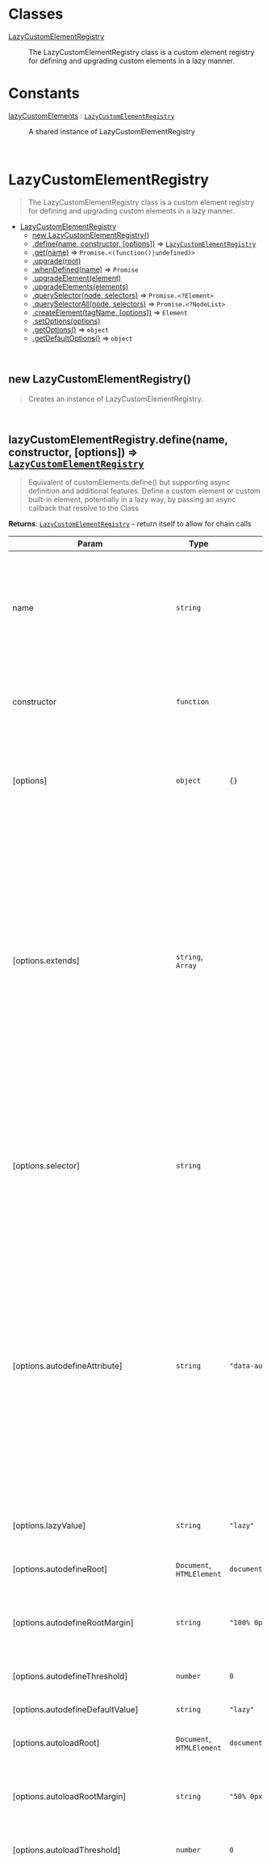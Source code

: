 # Classes

<dl>
<dt><a href="#LazyCustomElementRegistry">LazyCustomElementRegistry</a></dt>
<dd><p>The LazyCustomElementRegistry class is a custom element registry for defining and upgrading
custom elements in a lazy manner.</p>
</dd>
</dl>

# Constants

<dl>
<dt><a href="#lazyCustomElements">lazyCustomElements</a> : <code><a href="#LazyCustomElementRegistry">LazyCustomElementRegistry</a></code></dt>
<dd><p>A shared instance of LazyCustomElementRegistry</p>
</dd>
</dl>


<br><a name="LazyCustomElementRegistry"></a>

# LazyCustomElementRegistry
> The LazyCustomElementRegistry class is a custom element registry for defining and upgrading
> custom elements in a lazy manner.


* [LazyCustomElementRegistry](#LazyCustomElementRegistry)
    * [new LazyCustomElementRegistry()](#new_LazyCustomElementRegistry_new)
    * [.define(name, constructor, [options])](#LazyCustomElementRegistry+define) ⇒ [<code>LazyCustomElementRegistry</code>](#LazyCustomElementRegistry)
    * [.get(name)](#LazyCustomElementRegistry+get) ⇒ <code>Promise.&lt;(function()\|undefined)&gt;</code>
    * [.upgrade(root)](#LazyCustomElementRegistry+upgrade)
    * [.whenDefined(name)](#LazyCustomElementRegistry+whenDefined) ⇒ <code>Promise</code>
    * [.upgradeElement(element)](#LazyCustomElementRegistry+upgradeElement)
    * [.upgradeElements(elements)](#LazyCustomElementRegistry+upgradeElements)
    * [.querySelector(node, selectors)](#LazyCustomElementRegistry+querySelector) ⇒ <code>Promise.&lt;?Element&gt;</code>
    * [.querySelectorAll(node, selectors)](#LazyCustomElementRegistry+querySelectorAll) ⇒ <code>Promise.&lt;?NodeList&gt;</code>
    * [.createElement(tagName, [options])](#LazyCustomElementRegistry+createElement) ⇒ <code>Element</code>
    * [.setOptions(options)](#LazyCustomElementRegistry+setOptions)
    * [.getOptions()](#LazyCustomElementRegistry+getOptions) ⇒ <code>object</code>
    * [.getDefaultOptions()](#LazyCustomElementRegistry+getDefaultOptions) ⇒ <code>object</code>


<br><a name="new_LazyCustomElementRegistry_new"></a>

## new LazyCustomElementRegistry()
> Creates an instance of LazyCustomElementRegistry.


<br><a name="LazyCustomElementRegistry+define"></a>

## lazyCustomElementRegistry.define(name, constructor, [options]) ⇒ [<code>LazyCustomElementRegistry</code>](#LazyCustomElementRegistry)
> Equivalent of customElements.define() but supporting async definition and additional
> features. Define a custom element or custom built-in element, potentially in a lazy way, by
> passing an async callback that resolve to the Class

**Returns**: [<code>LazyCustomElementRegistry</code>](#LazyCustomElementRegistry) - return itself to allow for chain calls  

| Param | Type | Default | Description |
| --- | --- | --- | --- |
| name | <code>string</code> |  | The name of the custom element being defined, or a partial name ending with a dash in case of late definition of custom built-in elements classes from a mixin, see options.extends description. |
| constructor | <code>function</code> |  | The constructor function or class for the custom element being defined, or an async function that will resolve to the constructor. For |
| [options] | <code>object</code> | <code>{}</code> | An optional object containing configuration options for the custom element being defined. It may override some of the global options. |
| [options.extends] | <code>string</code>, <code>Array</code> |  | the tagName of the built-in element to be extended. It allows to specify an array of names or the string '*' supporting the late definition of the class from a mixin in the form: const ClassName = (Base) => class extends Base {}. In that case the element name needs to be defined in a partial form with a trailing dash like 'acme-my-element-'. The final name of the elements will be completed adding the built-in element name that are going to be extended, like: 'acme-my-element-button', 'acme-my-element-a' and so on. |
| [options.selector] | <code>string</code> |  | an alternative selector to identify custom elements in the dom in order to observe them for lazy defining and lazy loading. By default it will use the component name or a data attribute selector [is] for custom built-in elements |
| [options.autodefineAttribute] | <code>string</code> | <code>&quot;data-autodefine&quot;</code> | attribute name (usually a data-attribute) to control the autodefinition behavior on the defined custom elements. Valid attribute values are 'true' (will be defined as soon as it is intercepted in the DOM), 'lazy' or an alternative value defined in options.lazyValue (will be defined when one element of this type intercepts a defined area around the viewport) or 'false' (will not be defined automatically, it will require an upgrade call to force the definition) |
| [options.lazyValue] | <code>string</code> | <code>&quot;lazy&quot;</code> | value used to define the lazy behavior (both for autodefine and autoload features) |
| [options.autodefineRoot] | <code>Document</code>, <code>HTMLElement</code> | <code>document</code> | root used for the autodefine IntersectionObserver |
| [options.autodefineRootMargin] | <code>string</code> | <code>&quot;100% 0px 100% 0px&quot;</code> | margin used for the autodefine IntersectionObserver. By default it has a 100% height margin both above and below the viewport |
| [options.autodefineThreshold] | <code>number</code> | <code>0</code> | threshold used for the autodefine IntersectionObserver |
| [options.autodefineDefaultValue] | <code>string</code> | <code>&quot;lazy&quot;</code> | the default value for the autodefine attribute |
| [options.autoloadRoot] | <code>Document</code>, <code>HTMLElement</code> | <code>document</code> | root used for the autoload IntersectionObserver |
| [options.autoloadRootMargin] | <code>string</code> | <code>&quot;50% 0px 50% 0px&quot;</code> | margin used for the autoload IntersectionObserver. By default it has a 50% height margin both above and below the viewport |
| [options.autoloadThreshold] | <code>number</code> | <code>0</code> | threshold used for the autodefine IntersectionObserver |
| [options.autoloadAttribute] | <code>string</code> | <code>&quot;data-autoload&quot;</code> | attribute name (usually a data-attribute) to control the autoloading behavior on the defined custom elements. Valid attribute values are 'true' (will call the load method as soon as it is intercepted in the DOM), 'lazy', or an alternative value defined in options.lazyValue (will call the load method when the element is intercepted in a defined area around the viewport). Any other value will be ignored. Differently from the autodefine, elements that want to subscribe to the autoloading feature needs to have this attribute set. |
| [options.loadMethod] | <code>string</code> | <code>&quot;load&quot;</code> | Name of the method to be called when the load is triggered |
| [options.firstConnectedCallbackMethod] | <code>string</code>, <code>boolean</code> | <code>&quot;firstConnectedCallback&quot;</code> | if the custom element class contains this method, it will be called only the first time the elements are connected to the document instead of the connectedCallback() method, which instead will be called (if available) on every reconnection after the first one. An empty string or a falsy value can be passed to disable the feature when the class contains such a method but you don't want to subscribe to this automated behavior. |


<br><a name="LazyCustomElementRegistry+get"></a>

## lazyCustomElementRegistry.get(name) ⇒ <code>Promise.&lt;(function()\|undefined)&gt;</code>
> Async version of CustomElementRegistry.get method. Retrieve a previously defined constructor
> for a given custom element name. It resolves late definitions made from a mixin in the form:
> const ClassName = (Base) => class extends Base {}. It also implements (through subclassing)
> the logic to deal with a firstConnectedCallback() method when the feature is enabled and the
> method is available in the defined constructor.

**Returns**: <code>Promise.&lt;(function()\|undefined)&gt;</code> - resolves to a previously defined constructor or to
undefined  

| Param | Type | Description |
| --- | --- | --- |
| name | <code>string</code> | the custom element or custom built-in element name associated to the constructor to retrieve |


<br><a name="LazyCustomElementRegistry+upgrade"></a>

## lazyCustomElementRegistry.upgrade(root)
> Async version of CustomElementRegistry.upgrade method. First it resolves all the lazy defined
> elements, then proceed to upgrade them.


| Param | Type | Description |
| --- | --- | --- |
| root | <code>Element</code> | the element to be upgraded, together with its descendants |


<br><a name="LazyCustomElementRegistry+whenDefined"></a>

## lazyCustomElementRegistry.whenDefined(name) ⇒ <code>Promise</code>
> Exact same feature as CustomElementRegistry.whenDefined.

**Returns**: <code>Promise</code> - resolves when the custom element constructor has been defined  

| Param | Type | Description |
| --- | --- | --- |
| name | <code>string</code> | a custom element or custom built-in element name |


<br><a name="LazyCustomElementRegistry+upgradeElement"></a>

## lazyCustomElementRegistry.upgradeElement(element)
> Same feature provided by [upgrade](#LazyCustomElementRegistry+upgrade) but without forcing the
> definition of lazy defined descendants.


| Param | Type | Description |
| --- | --- | --- |
| element | <code>Element</code> | the element to be upgraded |


<br><a name="LazyCustomElementRegistry+upgradeElements"></a>

## lazyCustomElementRegistry.upgradeElements(elements)
> Same feature provided by [upgrade](#LazyCustomElementRegistry+upgrade) but for a list of elements
> and without forcing the definition of lazy defined descendants.


| Param | Type | Description |
| --- | --- | --- |
| elements | <code>Array</code>, <code>NodeList</code> | the elements to be upgraded |


<br><a name="LazyCustomElementRegistry+querySelector"></a>

## lazyCustomElementRegistry.querySelector(node, selectors) ⇒ <code>Promise.&lt;?Element&gt;</code>
> Async equivalent of node.querySelector() followed by forcing a definition of the eventually
> lazy defined custom element and an upgrade of the found element.

**Returns**: <code>Promise.&lt;?Element&gt;</code> - returns a promise that resolves with the found element or null  

| Param | Type | Description |
| --- | --- | --- |
| node | <code>Document</code>, <code>Element</code>, <code>ShadowRoot</code> | the document or node to be queried |
| selectors | <code>string</code> | a string containing one or more comma-separated selectors to match |


<br><a name="LazyCustomElementRegistry+querySelectorAll"></a>

## lazyCustomElementRegistry.querySelectorAll(node, selectors) ⇒ <code>Promise.&lt;?NodeList&gt;</code>
> Async equivalent of node.querySelectorAll() followed by forcing a definition of the
> eventually lazy defined custom elements and an upgrade of the found elements.

**Returns**: <code>Promise.&lt;?NodeList&gt;</code> - returns a promise that resolves with the found elements
NodeList or null in case the node is not an instance of Document or Element to be queried  

| Param | Type | Description |
| --- | --- | --- |
| node | <code>Document</code>, <code>Element</code>, <code>ShadowRoot</code> | the document or node to be queried |
| selectors | <code>string</code> | a string containing one or more comma-separated selectors to match |


<br><a name="LazyCustomElementRegistry+createElement"></a>

## lazyCustomElementRegistry.createElement(tagName, [options]) ⇒ <code>Element</code>
> It works exactly like document.createElement with a single additional feature to solve a
> weird thing. When the standard document.createElement is used to create a custom built-in
> element (passing an options object as a second parameter, with the "is" property filled), it
> set the is attribute in a way that is not properly queryable with the usual methods. Let's
> say you do something like:
> 
> ``` javascript
> class MyCustomParagraph extends HTMLParagraphElement {}
> customElements.define('my-custom-paragraph', MyCustomParagraph, {extends: 'p'});
> const p = document.createElement('p', {is: 'my-custom-paragraph});
> console.log(p.matches('[is="my-custom-paragraph"]'));
> // unexpectedly it prints false
> // same if you attach the element in the dom and try to query it by "is" attribute, you will get no results
> ```
> 
> So in those cases, this method forces a setAttribute call with the proper values that allows
> the element to be queryable as expected.

**Returns**: <code>Element</code> - the created Element  

| Param | Type | Description |
| --- | --- | --- |
| tagName | <code>string</code> | the tagName of the Element to be created |
| [options] | <code>undefined</code>, <code>object</code> | An optional object eventually containing the property is |
| [options.is] | <code>string</code> | The tagName of a custom built-in element |


<br><a name="LazyCustomElementRegistry+setOptions"></a>

## lazyCustomElementRegistry.setOptions(options)
> Sets / overwrites config options


| Param | Type | Default | Description |
| --- | --- | --- | --- |
| options | <code>object</code> |  | An object containing configuration options |
| [options.autodefineAttribute] | <code>string</code> | <code>&quot;data-autodefine&quot;</code> | attribute name (usually a data-attribute) to control the autodefinition behavior on the defined custom elements. Valid attribute values are 'true' (will be defined as soon as it is intercepted in the DOM), 'lazy' or an alternative value defined in options.lazyValue (will be defined when one element of this type intercepts a defined area around the viewport) or 'false' (will not be defined automatically, it will require an upgrade call to force the definition) |
| [options.lazyValue] | <code>string</code> | <code>&quot;lazy&quot;</code> | value used to define the lazy behavior (both for autodefine and autoload features) |
| [options.autodefineRoot] | <code>Document</code>, <code>HTMLElement</code> | <code>document</code> | root used for the autodefine IntersectionObserver |
| [options.autodefineRootMargin] | <code>string</code> | <code>&quot;100% 0px 100% 0px&quot;</code> | margin used for the autodefine IntersectionObserver. By default it has a 100% height margin both above and below the viewport |
| [options.autodefineThreshold] | <code>number</code> | <code>0</code> | threshold used for the autodefine IntersectionObserver |
| [options.autodefineDefaultValue] | <code>string</code> | <code>&quot;lazy&quot;</code> | the default value for the autodefine attribute |
| [options.autoloadRoot] | <code>Document</code>, <code>HTMLElement</code> | <code>document</code> | root used for the autoload IntersectionObserver |
| [options.autoloadRootMargin] | <code>string</code> | <code>&quot;50% 0px 50% 0px&quot;</code> | margin used for the autoload IntersectionObserver. By default it has a 50% height margin both above and below the viewport |
| [options.autoloadThreshold] | <code>number</code> | <code>0</code> | threshold used for the autodefine IntersectionObserver |
| [options.autoloadAttribute] | <code>string</code> | <code>&quot;data-autoload&quot;</code> | attribute name (usually a data-attribute) to control the autoloading behavior on the defined custom elements. Valid attribute values are 'true' (will call the load method as soon as it is intercepted in the DOM), 'lazy', or an alternative value defined in options.lazyValue (will call the load method when the element is intercepted in a defined area around the viewport). Any other value will be ignored. Differently from the autodefine, elements that want to subscribe to the autoloading feature needs to have this attribute set. |
| [options.loadMethod] | <code>string</code> | <code>&quot;load&quot;</code> | Name of the method to be called when the load is triggered |
| [options.firstConnectedCallbackMethod] | <code>string</code>, <code>boolean</code> | <code>&quot;firstConnectedCallback&quot;</code> | if the custom element class contains this method, it will be called only the first time the elements are connected to the document instead of the connectedCallback() method, which instead will be called (if available) on every reconnection after the first one. An empty string or a falsy value can be passed to disable the feature when the class contains such a method but you don't want to subscribe to this automated behavior. |


<br><a name="LazyCustomElementRegistry+getOptions"></a>

## lazyCustomElementRegistry.getOptions() ⇒ <code>object</code>
> returns a copy of an the configuration options, to avoid accidental modification outside of the registry's scope.

**Returns**: <code>object</code> - a copy of the configuration options of the `options` object.  
**See**: [setOptions](#LazyCustomElementRegistry+setOptions) for the full list of the options.  

<br><a name="LazyCustomElementRegistry+getDefaultOptions"></a>

## lazyCustomElementRegistry.getDefaultOptions() ⇒ <code>object</code>
> returns a copy of an the default configuration options, to avoid accidental modification.

**Returns**: <code>object</code> - a copy of the default configuration options of the `options` object.  
**See**: [setOptions](#LazyCustomElementRegistry+setOptions) for the full list of the options.  

<br><a name="lazyCustomElements"></a>

# lazyCustomElements : [<code>LazyCustomElementRegistry</code>](#LazyCustomElementRegistry)
> A shared instance of LazyCustomElementRegistry

